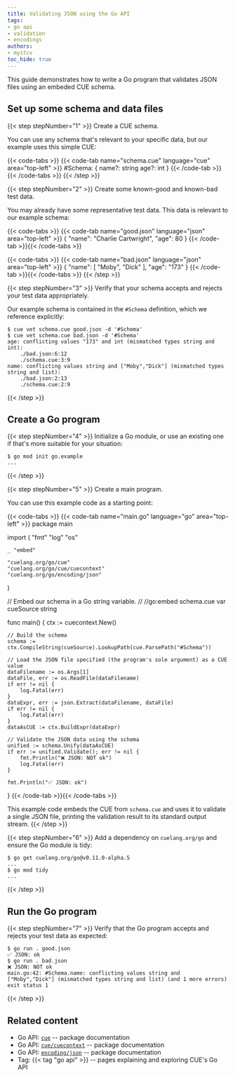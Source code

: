 ```yaml
---
title: Validating JSON using the Go API
tags:
- go api
- validation
- encodings
authors:
- myitcv
toc_hide: true
---
```


This guide demonstrates how to write a Go program that validates JSON files
using an embeded CUE schema.

## Set up some schema and data files

{{< step stepNumber="1" >}}
Create a CUE schema.

You can use any schema that's relevant to your specific data, but our example uses this simple CUE:

{{< code-tabs >}}
{{< code-tab name="schema.cue" language="cue" area="top-left" >}}
#Schema: {
	name?: string
	age?:  int
}
{{< /code-tab >}}{{< /code-tabs >}}
{{< /step >}}


{{< step stepNumber="2" >}}
Create some known-good and known-bad test data.

You may already have some representative test data. This data is relevant to our example schema:

{{< code-tabs >}}
{{< code-tab name="good.json" language="json" area="top-left" >}}
{
    "name": "Charlie Cartwright",
    "age": 80
}
{{< /code-tab >}}{{< /code-tabs >}}

{{< code-tabs >}}
{{< code-tab name="bad.json" language="json" area="top-left" >}}
{
    "name": [
        "Moby",
        "Dick"
    ],
    "age": "173"
}
{{< /code-tab >}}{{< /code-tabs >}}
{{< /step >}}

{{< step stepNumber="3" >}}
Verify that your schema accepts and rejects your test data appropriately.

Our example schema is contained in the `#Schema` definition, which we reference explicitly:

```text { title="TERMINAL" type="terminal" codeToCopy="Y3VlIHZldCBzY2hlbWEuY3VlIGdvb2QuanNvbiAtZCAnI1NjaGVtYScKY3VlIHZldCBzY2hlbWEuY3VlIGJhZC5qc29uIC1kICcjU2NoZW1hJw==" }
$ cue vet schema.cue good.json -d '#Schema'
$ cue vet schema.cue bad.json -d '#Schema'
age: conflicting values "173" and int (mismatched types string and int):
    ./bad.json:6:12
    ./schema.cue:3:9
name: conflicting values string and ["Moby","Dick"] (mismatched types string and list):
    ./bad.json:2:13
    ./schema.cue:2:9
```
{{< /step >}}

## Create a Go program

{{< step stepNumber="4" >}}
Initialize a Go module, or use an existing one if that's more suitable for your situation:

```text { title="TERMINAL" type="terminal" codeToCopy="Z28gbW9kIGluaXQgZ28uZXhhbXBsZQ==" }
$ go mod init go.example
...
```
{{< /step >}}

{{< step stepNumber="5" >}}
Create a main program.

You can use this example code as a starting point:

{{< code-tabs >}}
{{< code-tab name="main.go" language="go" area="top-left" >}}
package main

import (
	"fmt"
	"log"
	"os"

	_ "embed"

	"cuelang.org/go/cue"
	"cuelang.org/go/cue/cuecontext"
	"cuelang.org/go/encoding/json"
)

// Embed our schema in a Go string variable.
//
//go:embed schema.cue
var cueSource string

func main() {
	ctx := cuecontext.New()

	// Build the schema
	schema := ctx.CompileString(cueSource).LookupPath(cue.ParsePath("#Schema"))

	// Load the JSON file specified (the program's sole argument) as a CUE value
	dataFilename := os.Args[1]
	dataFile, err := os.ReadFile(dataFilename)
	if err != nil {
		log.Fatal(err)
	}
	dataExpr, err := json.Extract(dataFilename, dataFile)
	if err != nil {
		log.Fatal(err)
	}
	dataAsCUE := ctx.BuildExpr(dataExpr)

	// Validate the JSON data using the schema
	unified := schema.Unify(dataAsCUE)
	if err := unified.Validate(); err != nil {
		fmt.Println("❌ JSON: NOT ok")
		log.Fatal(err)
	}

	fmt.Println("✅ JSON: ok")
}
{{< /code-tab >}}{{< /code-tabs >}}

This example code embeds the CUE from `schema.cue` and uses it to validate a
single JSON file, printing the validation result to its standard output stream.
{{< /step >}}

{{< step stepNumber="6" >}}
Add a dependency on `cuelang.org/go` and ensure the Go module is tidy:
```text { title="TERMINAL" type="terminal" codeToCopy="Z28gZ2V0IGN1ZWxhbmcub3JnL2dvQHYwLjExLjAtYWxwaGEuNQpnbyBtb2QgdGlkeQ==" }
$ go get cuelang.org/go@v0.11.0-alpha.5
...
$ go mod tidy
...
```
{{< /step >}}

## Run the Go program

{{< step stepNumber="7" >}}
Verify that the Go program accepts and rejects your test data as expected:

```text { title="TERMINAL" type="terminal" codeToCopy="Z28gcnVuIC4gZ29vZC5qc29uCmdvIHJ1biAuIGJhZC5qc29u" }
$ go run . good.json
✅ JSON: ok
$ go run . bad.json
❌ JSON: NOT ok
main.go:42: #Schema.name: conflicting values string and ["Moby","Dick"] (mismatched types string and list) (and 1 more errors)
exit status 1
```
{{< /step >}}
## Related content

- Go API: [`cue`](https://pkg.go.dev/cuelang.org/go/cue#section-documentation) -- package documentation
- Go API: [`cue/cuecontext`](https://pkg.go.dev/cuelang.org/go/cue/cuecontext#section-documentation) -- package documentation
- Go API: [`encoding/json`](https://pkg.go.dev/cuelang.org/go/encoding/json#section-documentation) -- package documentation
- Tag: {{< tag "go api" >}} -- pages explaining and exploring CUE's Go API
